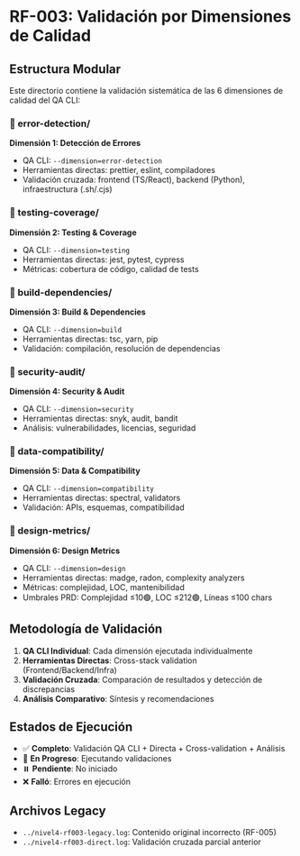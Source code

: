 # RF-003: Validación por Dimensiones de Calidad

## Estructura Modular

Este directorio contiene la validación sistemática de las 6 dimensiones de calidad del QA CLI:

### 📁 error-detection/
**Dimensión 1: Detección de Errores**
- QA CLI: `--dimension=error-detection`
- Herramientas directas: prettier, eslint, compiladores
- Validación cruzada: frontend (TS/React), backend (Python), infraestructura (.sh/.cjs)

### 📁 testing-coverage/
**Dimensión 2: Testing & Coverage**
- QA CLI: `--dimension=testing`
- Herramientas directas: jest, pytest, cypress
- Métricas: cobertura de código, calidad de tests

### 📁 build-dependencies/
**Dimensión 3: Build & Dependencies**
- QA CLI: `--dimension=build`
- Herramientas directas: tsc, yarn, pip
- Validación: compilación, resolución de dependencias

### 📁 security-audit/
**Dimensión 4: Security & Audit**
- QA CLI: `--dimension=security`
- Herramientas directas: snyk, audit, bandit
- Análisis: vulnerabilidades, licencias, seguridad

### 📁 data-compatibility/
**Dimensión 5: Data & Compatibility**
- QA CLI: `--dimension=compatibility`
- Herramientas directas: spectral, validators
- Validación: APIs, esquemas, compatibilidad

### 📁 design-metrics/
**Dimensión 6: Design Metrics**
- QA CLI: `--dimension=design`
- Herramientas directas: madge, radon, complexity analyzers
- Métricas: complejidad, LOC, mantenibilidad
- Umbrales PRD: Complejidad ≤10🟢, LOC ≤212🟢, Líneas ≤100 chars

## Metodología de Validación

1. **QA CLI Individual**: Cada dimensión ejecutada individualmente
2. **Herramientas Directas**: Cross-stack validation (Frontend/Backend/Infra)
3. **Validación Cruzada**: Comparación de resultados y detección de discrepancias
4. **Análisis Comparativo**: Síntesis y recomendaciones

## Estados de Ejecución

- ✅ **Completo**: Validación QA CLI + Directa + Cross-validation + Análisis
- 🔄 **En Progreso**: Ejecutando validaciones
- ⏸️ **Pendiente**: No iniciado
- ❌ **Falló**: Errores en ejecución

## Archivos Legacy

- `../nivel4-rf003-legacy.log`: Contenido original incorrecto (RF-005)
- `../nivel4-rf003-direct.log`: Validación cruzada parcial anterior
